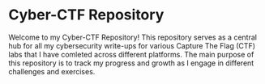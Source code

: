 # Cyber-CTF Repository
Welcome to my Cyber-CTF Repository! This repository serves as a central hub for all my cybersecurity write-ups for various Capture The Flag (CTF) labs that I have comleted across different platforms. The main purpose of this repository is to track my progress and growth as I engage in different challenges and exercises.
